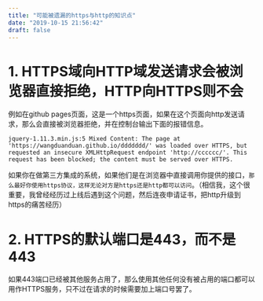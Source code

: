 ```yaml
---
title: "可能被遗漏的https与http的知识点"
date: "2019-10-15 21:56:42"
draft: false
---
```


# 1. HTTPS域向HTTP域发送请求会被浏览器直接拒绝，HTTP向HTTPS则不会

例如在github pages页面，这是一个https页面，如果在这个页面向http发送请求，那么会直接被浏览器拒绝，并在控制台输出下面的报错信息。

```
jquery-1.11.3.min.js:5 Mixed Content: The page at 'https://wangduanduan.github.io/ddddddd/' was loaded over HTTPS, but requested an insecure XMLHttpRequest endpoint 'http://cccccc/'. This request has been blocked; the content must be served over HTTPS.
```

如果你在做第三方集成的系统，如果他们是在浏览器中直接调用你提供的接口，`那么最好你使用https协议，这样无论对方是https还是http都可以访问`。（相信我，这个很重要，我曾经经历过上线后遇到这个问题，然后连夜申请证书，把http升级到https的痛苦经历）


# 2. HTTPS的默认端口是443，而不是443

如果443端口已经被其他服务占用了，那么使用其他任何没有被占用的端口都可以用作HTTPS服务，只不过在请求的时候需要加上端口号罢了。


